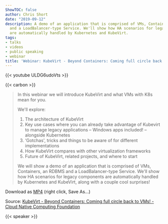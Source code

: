 ```yaml
---
ShowTOC: false
author: Chris Short
date: "2019-09-12"
description: A demo of an application that is comprised of VMs, Containers, an RDBMS
  and a LoadBalancer-type Service. We'll show how HA scenarios for legacy components
  are automatically handled by Kubernetes and KubeVirt.
tags:
- talks
- videos
- public speaking
- webinar
title: 'Webinar: KubeVirt - Beyond Containers: Coming full circle back to VMs!'
---
```


{{< youtube ULDG6udoVts >}}

{{< carbon >}}

> In this webinar we will introduce KubeVirt and what VMs with K8s mean for you.
>
> We'll explore:
>
> 1. The architecture of KubeVirt
> 1. Key use cases where you can already take advantage of Kubevirt to manage legacy applications – Windows apps included! – alongside Kubernetes
> 1. ‘Gotchas', tricks and things to be aware of for different implementations
> 1. How KubeVirt compares with other virtualization frameworks
> 1. Future of KubeVirt, related projects, and where to start
>
> We will show a demo of an application that is comprised of VMs, Containers, an RDBMS and a LoadBalancer-type Service. We'll show how HA scenarios for legacy components are automatically handled by Kubernetes and KubeVirt, along with a couple cool surprises!

Download as [MP4](https://cdn.chrisshort.net/chrisshort/KubeVirt-Beyond-Containers-Coming-full-circle-back-to-VMs.mp4) (right click, Save As...)

Source: [KubeVirt - Beyond Containers: Coming full circle back to VMs! - Cloud Native Computing Foundation](https://www.cncf.io/online-programs/kubevirt-beyond-containers-coming-full-circle-back-to-vms/)

{{< speaker >}}
